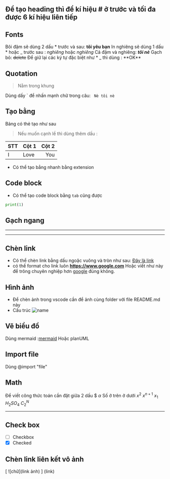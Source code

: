 ## Để tạo heading thì để kí hiệu # ở trước và tối đa được 6 kí hiệu liên tiếp

## Fonts
Bôi đậm sẽ dùng 2 dấu * trước và sau: **tôi yêu bạn**
In nghiêng sẽ dùng 1 dấu * hoặc _ trước sau : *nghiêng* hoặc _nghiêng_
Cả đậm và nghiêng: ***tôi nè***
Gạch bỏ: ~~delete~~
Để giữ lại các ký tự đặc biệt như * _ thì dùng \: \*\*OK\*\*

## Quotation
> Nằm trong khung

Dùng dấy \` để nhấn mạnh chữ trong câu: ` Nè tôi nè`

## Tạo bằng
Bảng có thẻ tạo như sau
> Nếu muốn cạnh lề thì dùng thêm dấu :

|STT|Cột 1|Cột 2|
|-- |--|---:|
|I|Love|You|

- Có thể tạo bẳng nhanh bằng extension

## Code block
- Có thể tạo code block bằng `tab` cũng được
```python
print(1)
```

## Gạch ngang 
--- 
***

## Chèn link
- Có thể chèn link bằng dấu ngoặc vuông và tròn như sau:
[Đây là link](https://www.google.com)
- có thể format cho link luôn **https://www.google.com**
Hoặc viết như này để trông chuyên nghiệp hơn [google][1] đúng không.

[1]: <https://www.google.com>


## Hình ảnh
- Để chèn ảnh trong vscode cần để ảnh cùng folder với file README.md này
- Cấu trúc
![name](link_path)


## Vẽ biểu đồ 
Dùng mermaid :[mermaid](link_web)
Hoặc planUML

## Import file 
Dùng @import "file"

## Math 
Để viết công thức toán cần đặt giữa 2 dấu \$
$\alpha$
Số ở trên ở dưới $x^2$ $x^{n+1}$ $x_1$  $H_2SO_4$ $C_2^N$
***

## Check box 
- [ ] Checkbox
- [x] Checked

## Chèn link liên kết vô ảnh
[ ![chữ](link ảnh) ] (link)

